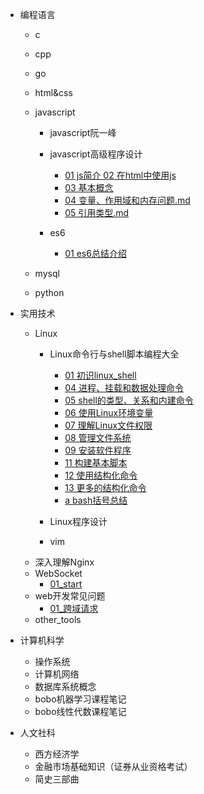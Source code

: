 - 编程语言
  - c
  - cpp
  - go
  - html&css
  - javascript
    - javascript阮一峰

    - javascript高级程序设计
      - [01 js简介 02 在html中使用js](编程语言/javascript/javascript高级程序设计/01_js简介_02_在html中使用js.md)
      - [03 基本概念](编程语言/javascript/javascript高级程序设计/03_基本概念.md)
      - [04 变量、作用域和内存问题.md](编程语言/javascript/javascript高级程序设计/04_变量、作用域和内存问题.md)
      - [05 引用类型.md](编程语言/javascript/javascript高级程序设计/05_引用类型.md)
    
    - es6
      - [01 es6总结介绍](编程语言/javascript/es6/01_es6总结介绍.md)

  - mysql
  - python

- 实用技术
  - Linux
    - Linux命令行与shell脚本编程大全
      - [01 初识linux_shell](实用技术/Linux命令行与shell脚本编程大全/01_初识linux_shell.md)
      - [04 进程、挂载和数据处理命令](实用技术/Linux命令行与shell脚本编程大全/04_进程、挂载和数据处理命令.md)
      - [05 shell的类型、关系和内建命令](实用技术/Linux命令行与shell脚本编程大全/05_shell的类型、关系和内建命令.md)
      - [06 使用Linux环境变量](实用技术/Linux命令行与shell脚本编程大全/06_使用Linux环境变量.md)
      - [07 理解Linux文件权限](实用技术/Linux命令行与shell脚本编程大全/07_理解Linux文件权限.md)
      - [08 管理文件系统](实用技术/Linux命令行与shell脚本编程大全/08_管理文件系统.md)
      - [09 安装软件程序](实用技术/Linux命令行与shell脚本编程大全/09_安装软件程序.md)
      - [11 构建基本脚本](实用技术/Linux命令行与shell脚本编程大全/11_构建基本脚本.md)
      - [12 使用结构化命令](实用技术/Linux命令行与shell脚本编程大全/12_使用结构化命令.md)
      - [13 更多的结构化命令](实用技术/Linux命令行与shell脚本编程大全/13_更多的结构化命令.md)
      - [a bash括号总结](实用技术/Linux命令行与shell脚本编程大全/a_bash括号总结.md)

    - Linux程序设计
    - vim
  - 深入理解Nginx
  - WebSocket
    - [01_start](实用技术/WebSocket/01_start.md)
  - web开发常见问题
    - [01_跨域请求](实用技术/web开发常见问题/01_跨域请求.md)
  - other_tools

- 计算机科学
  - 操作系统
  - 计算机网络
  - 数据库系统概念
  - bobo机器学习课程笔记
  - bobo线性代数课程笔记

- 人文社科
  - 西方经济学
  - 金融市场基础知识（证券从业资格考试）
  - 简史三部曲
